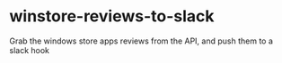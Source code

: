 # winstore-reviews-to-slack
Grab the windows store apps reviews from the API, and push them to a slack hook
